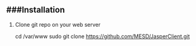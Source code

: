 ###Installation
--

1. Clone git repo on your web server

    cd /var/www
    sudo git clone https://github.com/MESD/JasperClient.git
    

